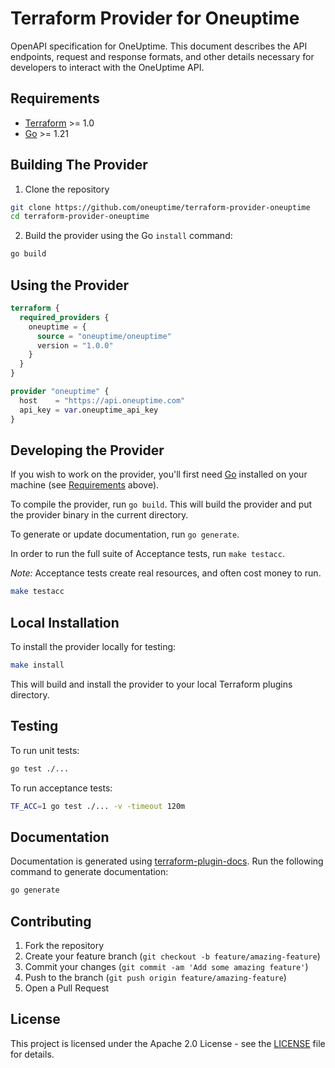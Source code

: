 # Terraform Provider for Oneuptime

OpenAPI specification for OneUptime. This document describes the API endpoints, request and response formats, and other details necessary for developers to interact with the OneUptime API.

## Requirements

- [Terraform](https://www.terraform.io/downloads.html) >= 1.0
- [Go](https://golang.org/doc/install) >= 1.21

## Building The Provider

1. Clone the repository
```sh
git clone https://github.com/oneuptime/terraform-provider-oneuptime
cd terraform-provider-oneuptime
```

2. Build the provider using the Go `install` command:
```sh
go build
```

## Using the Provider

```terraform
terraform {
  required_providers {
    oneuptime = {
      source = "oneuptime/oneuptime"
      version = "1.0.0"
    }
  }
}

provider "oneuptime" {
  host    = "https://api.oneuptime.com"
  api_key = var.oneuptime_api_key
}
```

## Developing the Provider

If you wish to work on the provider, you'll first need [Go](http://www.golang.org) installed on your machine (see [Requirements](#requirements) above).

To compile the provider, run `go build`. This will build the provider and put the provider binary in the current directory.

To generate or update documentation, run `go generate`.

In order to run the full suite of Acceptance tests, run `make testacc`.

*Note:* Acceptance tests create real resources, and often cost money to run.

```sh
make testacc
```

## Local Installation

To install the provider locally for testing:

```sh
make install
```

This will build and install the provider to your local Terraform plugins directory.

## Testing

To run unit tests:

```sh
go test ./...
```

To run acceptance tests:

```sh
TF_ACC=1 go test ./... -v -timeout 120m
```

## Documentation

Documentation is generated using [terraform-plugin-docs](https://github.com/hashicorp/terraform-plugin-docs). Run the following command to generate documentation:

```sh
go generate
```

## Contributing

1. Fork the repository
2. Create your feature branch (`git checkout -b feature/amazing-feature`)
3. Commit your changes (`git commit -am 'Add some amazing feature'`)
4. Push to the branch (`git push origin feature/amazing-feature`)
5. Open a Pull Request

## License

This project is licensed under the Apache 2.0 License - see the [LICENSE](LICENSE) file for details.
